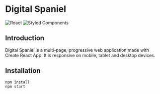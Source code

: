 # Digital Spaniel

![React](https://img.shields.io/badge/react-%2320232a.svg?style=for-the-badge&logo=react&logoColor=%2361DAFB)
![Styled Components](https://img.shields.io/badge/styled--components-DB7093?style=for-the-badge&logo=styled-components&logoColor=white)

## Introduction

Digital Spaniel is a multi-page, progressive web application made with Create React App. It is responsive on mobile, tablet and desktop devices.

## Installation

```
npm install
npm start
```
